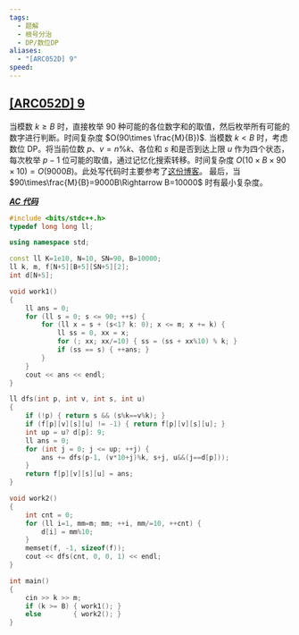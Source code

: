 ```yaml
---
tags:
  - 题解
  - 根号分治
  - DP/数位DP
aliases:
  - "[ARC052D] 9"
speed:
---
```

## [\[ARC052D\] 9](https://www.luogu.com.cn/problem/AT_arc052_d)

当模数 $k\geq B$ 时，直接枚举 $90$ 种可能的各位数字和的取值，然后枚举所有可能的数字进行判断。时间复杂度 $O(90\times \frac{M}{B})$.
当模数 $k<B$ 时，考虑数位 DP。将当前位数 $p$、$v=n\% k$、各位和 $s$ 和是否到达上限 $u$ 作为四个状态，每次枚举 $p-1$ 位可能的取值，通过记忆化搜索转移。时间复杂度 $O(10\times B\times 90\times 10)=O(9000B)$。此处写代码时主要参考了[这份博客](https://www.luogu.com.cn/article/b1zida77)。
最后，当 $90\times\frac{M}{B}=9000B\Rightarrow B=10000$ 时有最小复杂度。

[***AC 代码***](https://atcoder.jp/contests/arc052/submissions/57440699)

```cpp
#include <bits/stdc++.h>
typedef long long ll;

using namespace std;

const ll K=1e10, N=10, SN=90, B=10000;
ll k, m, f[N+5][B+5][SN+5][2];
int d[N+5];

void work1()
{
	ll ans = 0;
	for (ll s = 0; s <= 90; ++s) {
		for (ll x = s + (s<1? k: 0); x <= m; x += k) {
			ll ss = 0, xx = x;
			for (; xx; xx/=10) { ss = (ss + xx%10) % k; }
			if (ss == s) { ++ans; }
		}
	}
	cout << ans << endl;
}

ll dfs(int p, int v, int s, int u)
{
	if (!p) { return s && (s%k==v%k); }
	if (f[p][v][s][u] != -1) { return f[p][v][s][u]; }
	int up = u? d[p]: 9;
	ll ans = 0;
	for (int j = 0; j <= up; ++j) {
		ans += dfs(p-1, (v*10+j)%k, s+j, u&&(j==d[p]));
	}
	return f[p][v][s][u] = ans;
}

void work2()
{
	int cnt = 0;
	for (ll i=1, mm=m; mm; ++i, mm/=10, ++cnt) {
		d[i] = mm%10;
	}
	memset(f, -1, sizeof(f));
	cout << dfs(cnt, 0, 0, 1) << endl;
}

int main()
{
	cin >> k >> m;
	if (k >= B) { work1(); }
	else        { work2(); }
}
```
